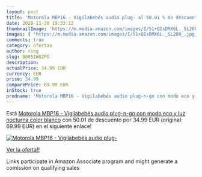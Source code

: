 ```yaml
---
layout: post
title: 'Motorola MBP16 - Vigilabebés audio plug- al 50.01 % de descuento'
date: 2020-11-30 19:33:12
thumbnailImage: 'https://m.media-amazon.com/images/I/51+QIsDMX6L._SL200_.jpg'
images: [ 'https://m.media-amazon.com/images/I/51+QIsDMX6L._SL200_.jpg' ]
comments: true
category: ofertas
author: ring
slug: B005IWGZPO
description:
actualPrice: 34.99 EUR
currency: EUR
price: 34.99
comparePrice: 69.99 EUR
inStock: true
prodname: 'Motorola MBP16 - Vigilabebés audio plug-n-go con modo eco y luz nocturna  color blanco'
---
```


Está [Motorola MBP16 - Vigilabebés audio plug-n-go con modo eco y luz nocturna  color blanco](https://www.amazon.es/dp/B005IWGZPO/?tag=tolees-21) con 50.01 de descuento por 34.99 EUR (original: 69.99 EUR) en el siguiente enlace!

[![Motorola MBP16 - Vigilabebés audio plug-](https://m.media-amazon.com/images/I/51+QIsDMX6L._SL200_.jpg)](https://www.amazon.es/dp/B005IWGZPO/?tag=tolees-21)

[Ver la oferta!!](https://www.amazon.es/dp/B005IWGZPO/?tag=tolees-21)

Links participate in Amazon Associate program and might generate a comission on qualifying sales


